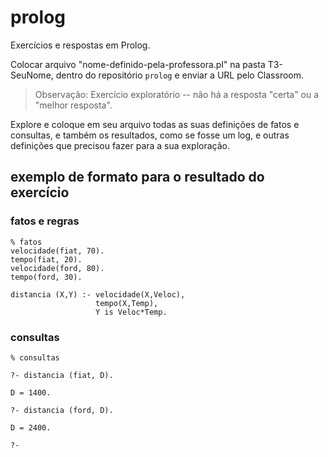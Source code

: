 # prolog
Exercícios e respostas em Prolog.

Colocar arquivo "nome-definido-pela-professora.pl" na pasta T3-SeuNome, dentro do repositório ```prolog``` 
e enviar a URL pelo Classroom.

> Observação: Exercício exploratório -- não há a resposta "certa"  ou a "melhor resposta". 

Explore e coloque em seu arquivo todas as suas definições de fatos e consultas,
e também os resultados, como se fosse um log,
e outras definições que precisou fazer para a sua exploração.

## exemplo de formato para o resultado do exercício
### fatos e regras

``` 
% fatos
velocidade(fiat, 70).
tempo(fiat, 20).
velocidade(ford, 80).
tempo(ford, 30).

distancia (X,Y) :- velocidade(X,Veloc),
                   tempo(X,Temp),
                   Y is Veloc*Temp.
```
### consultas

``` 
% consultas

?- distancia (fiat, D).

D = 1400.

?- distancia (ford, D).

D = 2400.

?-

```
